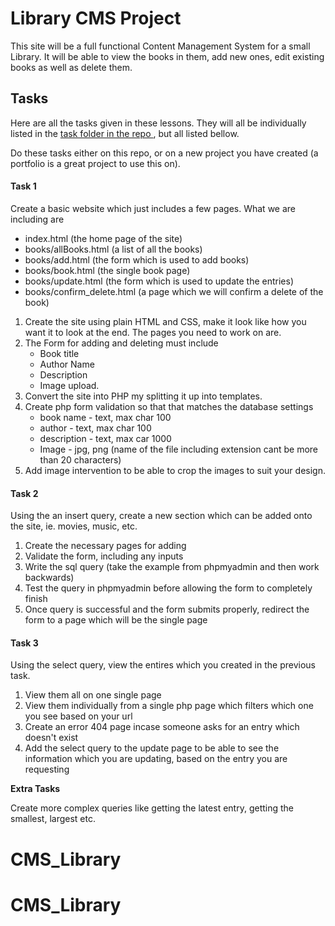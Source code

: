 # Library CMS Project

This site will be a full functional Content Management System for a small Library.
It will be able to view the books in them, add new ones, edit existing books as well as delete them.

## Tasks
Here are all the tasks given in these lessons. They will all be individually listed in the [task folder in the repo ](https://github.com/18WDWU02/Library-CMS/tree/master/tasks), but all listed bellow.

Do these tasks either on this repo, or on a new project you have created (a portfolio is a great project to use this on).

#### Task 1
Create a basic website which just includes a few pages. What we are including are
- index.html (the home page of the site)
- books/allBooks.html (a list of all the books)
- books/add.html (the form which is used to add books)
- books/book.html (the single book page)
- books/update.html (the form which is used to update the entries)
- books/confirm_delete.html (a page which we will confirm a delete of the book)

1. Create the site using plain HTML and CSS, make it look like how you want it to look at the end. The pages you need to work on are.
2. The Form for adding and deleting must include
    - Book title
    - Author Name
    - Description
    - Image upload.
3. Convert the site into PHP my splitting it up into templates.
4. Create php form validation so that that matches the database settings
   - book name - text, max char 100
   - author - text, max char 100
   - description - text, max car 1000
   - Image - jpg, png (name of the file including extension cant be more than 20 characters)
5. Add image intervention to be able to crop the images to suit your design.

#### Task 2
Using the an insert query, create a new section which can be added onto the site, ie. movies, music, etc.
1. Create the necessary pages for adding
2. Validate the form, including any inputs
3. Write the sql query (take the example from phpmyadmin and then work backwards)
4. Test the query in phpmyadmin before allowing the form to completely finish
5. Once query is successful and the form submits properly, redirect the form to a page which will be the single page

#### Task 3
Using the select query, view the entires which you created in the previous task.
1. View them all on one single page
2. View them individually from a single php page which filters which one you see based on your url
3. Create an error 404 page incase someone asks for an entry which doesn't exist
4. Add the select query to the update page to be able to see the information which you are updating, based on the entry you are requesting

**Extra Tasks**

Create more complex queries like getting the latest entry, getting the smallest, largest etc.
# CMS_Library
# CMS_Library
